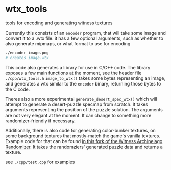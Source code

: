 # wtx_tools
tools for encoding and generating witness textures

Currently this consists of an `encoder` program, that will take some image and convert it to a .wtx file.
it has a few optional arguments, such as whether to also generate mipmaps, or what format to use for encoding
```bash
./encoder image.png
# creates image.wtx
```

This code also generates a library for use in C/C++ code. 
The library exposes a few main functions at the moment, see the header file `./cpp/wtx_tools.h` 
`image_to_wtx()` takes some bytes representing an image, and generates a wtx similar to the `encoder` binary, returning those bytes to the C code.

Theres also a more experimental `generate_desert_spec_wtx()` which will attempt to generate a desert-puzzle specmap from scratch. It takes arguments representing the position of the puzzle solution. The arguments are not very elegant at the moment. It can change to something more randomizer-friendly if necessary.

Additionally, there is also code for generating color-bunker textures, on some background textures that mostly-match the game's vanilla textures. Example code for that can be found [in this fork of the Witness Archipelago Randomizer](https://github.com/n-elderbroom/The-Witness-Randomizer-for-Archipelago/blob/bfacaebe1e4369cfa64c71ec21425d97abad7cde/Source/TextureLoader.cpp#L8). It takes the randomziers' generated puzzle data and returns a texture.

see `./cpp/test.cpp` for examples
